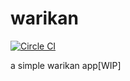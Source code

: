 # warikan
[![Circle CI](https://circleci.com/gh/leonhartX/warikan.svg?style=svg)](https://circleci.com/gh/leonhartX/warikan)

a simple warikan app[WIP]
